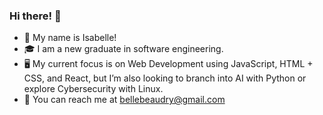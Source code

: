 ### Hi there! 🌸

- 🌿 My name is Isabelle!
- 🎓 I am a new graduate in software engineering.
- 🖥️ My current focus is on Web Development using JavaScript, HTML + CSS, and React, but I’m also looking to branch into AI with Python or explore Cybersecurity with Linux.
- 💌 You can reach me at bellebeaudry@gmail.com
